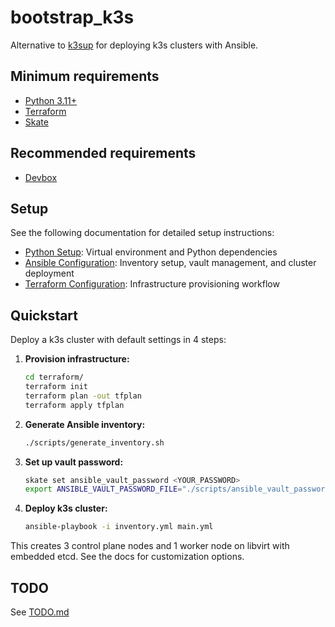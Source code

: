# bootstrap_k3s

Alternative to [k3sup](https://github.com/alexellis/k3sup) for deploying k3s clusters with Ansible.

## Minimum requirements

* [Python 3.11+](https://www.python.org/downloads/)
* [Terraform](https://www.terraform.io/downloads)
* [Skate](https://github.com/charmbracelet/skate)

## Recommended requirements

* [Devbox](https://www.jetify.com/docs/devbox/installing_devbox/)

## Setup

See the following documentation for detailed setup instructions:

* [Python Setup](docs/PYTHON.md): Virtual environment and Python dependencies
* [Ansible Configuration](docs/ANSIBLE.md): Inventory setup, vault management, and cluster deployment
* [Terraform Configuration](docs/TERRAFORM.md): Infrastructure provisioning workflow

## Quickstart

Deploy a k3s cluster with default settings in 4 steps:

1. **Provision infrastructure:**
   ```bash
   cd terraform/
   terraform init
   terraform plan -out tfplan
   terraform apply tfplan
   ```

2. **Generate Ansible inventory:**
   ```bash
   ./scripts/generate_inventory.sh
   ```

3. **Set up vault password:**
   ```bash
   skate set ansible_vault_password <YOUR_PASSWORD>
   export ANSIBLE_VAULT_PASSWORD_FILE="./scripts/ansible_vault_password.sh"
   ```

4. **Deploy k3s cluster:**
   ```bash
   ansible-playbook -i inventory.yml main.yml
   ```

This creates 3 control plane nodes and 1 worker node on libvirt with embedded etcd. See the docs for customization options.

## TODO

See [TODO.md](TODO.md)
